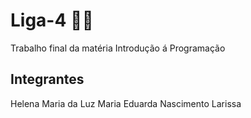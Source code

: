 # Liga-4 🔵🔴
Trabalho final da matéria Introdução á Programação

## Integrantes
Helena Maria da Luz
Maria Eduarda Nascimento
Larissa
